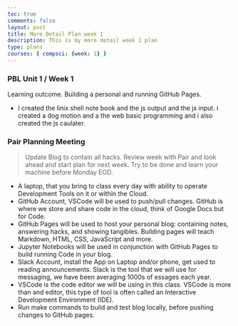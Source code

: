 ```yaml
---
toc: true
comments: false
layout: post
title: More Detail Plan week 1
description: This is my more detail week 1 plan
type: plans
courses: { compsci: {week: 1} }
---
```


### PBL Unit 1 / Week 1
Learning outcome. Building a personal and running GitHub Pages.
- I created the linix shell note book and the js output and the js input.
i created a dog motion and a the web basic programming and i also created the js caulater.


### Pair Planning Meeting
> Update Blog to contain all hacks.  Review week with Pair and look ahead and start plan for next week.  Try to be done and learn your machine before Monday EOD.
- A laptop, that you bring to class every day with ability to operate Development Tools on it or within the Cloud.
- GitHub Account, VSCode will be used to push/pull changes. GitHub is where we store and share code in the cloud, think of Google Docs but for Code.
- GitHub Pages will be used to host your personal blog: containing notes, answering hacks, and showing tangibles.  Building pages will teach Markdown, HTML, CSS, JavaScript and more.
- Jupyter Notebooks will be used in conjunction with GitHub Pages to build running Code in your blog.
- Slack Account, install the App on Laptop and/or phone, get used to reading announcements. Slack is the tool that we will use for messaging, we have been averaging 1000s of essages each year.
- VSCode is the code editor we will be using in this class.  VSCode is more than and editor, this type of tool is often called an Interactive Development Environment (IDE). 
- Run make commands to build and test blog locally, before pushing changes to GitHub pages.
